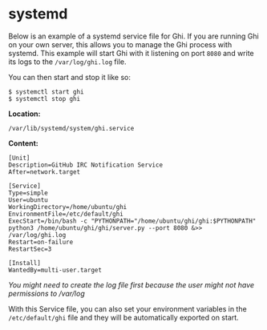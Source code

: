 # systemd

Below is an example of a systemd service file for Ghi. If you are running Ghi on your own server, this allows you to manage the Ghi process with systemd. This example will start Ghi with it listening on port `8080` and write its logs to the `/var/log/ghi.log` file.

You can then start and stop it like so:

```
$ systemctl start ghi
$ systemctl stop ghi
```

**Location:**

`/var/lib/systemd/system/ghi.service`

**Content:**

```
[Unit]
Description=GitHub IRC Notification Service
After=network.target

[Service]
Type=simple
User=ubuntu
WorkingDirectory=/home/ubuntu/ghi
EnvironmentFile=/etc/default/ghi
ExecStart=/bin/bash -c "PYTHONPATH="/home/ubuntu/ghi/ghi:$PYTHONPATH" python3 /home/ubuntu/ghi/ghi/server.py --port 8080 &>> /var/log/ghi.log
Restart=on-failure
RestartSec=3

[Install]
WantedBy=multi-user.target
```

_You might need to create the log file first because the user might not have permissions to /var/log_

With this Service file, you can also set your environment variables in the `/etc/default/ghi` file and they will be automatically exported on start.